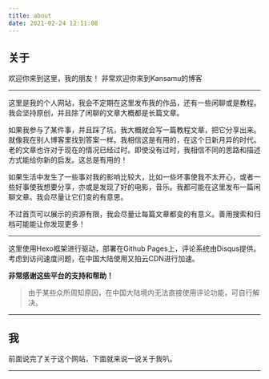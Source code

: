 ```yaml
---
title: about
date: 2021-02-24 12:11:08
---
```


## 关于

欢迎你来到这里，我的朋友！
非常欢迎你来到Kansamu的博客

- - - -

这里是我的个人网站，我会不定期在这里发布我的作品，还有一些闲聊或是教程。我会坚持原创，并且除了闲聊的文章大概都是长篇文章。

如果我参与了某件事，并且踩了坑，我大概就会写一篇教程文章，把它分享出来。就像我在别人博客里找到答案一样。我相信这是有用的，在这个日新月异的时代。老的文章也许对于现在的情况已经过时。即使没有过时，我相信不同的思路和描述方式能给你新的启发。这总是有用的！

如果生活中发生了一些事对我的影响比较大，比如一些坏事使我不太开心，或者一些好事使我想要分享，亦或是发现了好的电影，音乐。我都可能在这里发布一篇闲聊文章。我会尽量让它们变的有意思。

不过首页可以展示的资源有限，我会尽量让每篇文章都变的有意义。善用搜索和归档可能能让你发现更多！

- - - -

这里使用Hexo框架进行驱动，部署在Github Pages上，评论系统由Disqus提供。考虑到访问速度问题，在中国大陆使用又拍云CDN进行加速。

**非常感谢这些平台的支持和帮助！**

> 由于某些众所周知原因，在中国大陆境内无法直接使用评论功能，可自行解决。

------

## 我

前面说完了关于这个网站，下面就来说一说关于我叭。



- - - -

